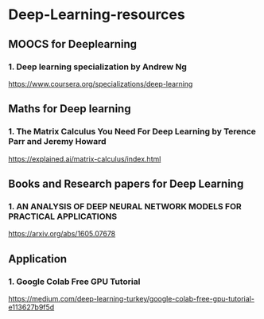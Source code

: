 # Deep-Learning-resources


## MOOCS for Deeplearning 

### 1. Deep learning specialization by Andrew Ng
https://www.coursera.org/specializations/deep-learning




## Maths for Deep learning

### 1. The Matrix Calculus You Need For Deep Learning by Terence Parr and Jeremy Howard
https://explained.ai/matrix-calculus/index.html




## Books and Research papers for Deep Learning 

### 1. AN ANALYSIS OF DEEP NEURAL NETWORK MODELS FOR PRACTICAL APPLICATIONS
https://arxiv.org/abs/1605.07678




## Application 

### 1. Google Colab Free GPU Tutorial
https://medium.com/deep-learning-turkey/google-colab-free-gpu-tutorial-e113627b9f5d



